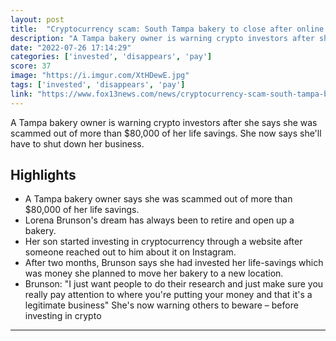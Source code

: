 ```yaml
---
layout: post
title:  "Cryptocurrency scam: South Tampa bakery to close after online 'investor' disappears"
description: "A Tampa bakery owner is warning crypto investors after she says she was scammed out of more than $80,000 of her life savings. She now says she'll have to shut down her business."
date: "2022-07-26 17:14:29"
categories: ['invested', 'disappears', 'pay']
score: 37
image: "https://i.imgur.com/XtHDewE.jpg"
tags: ['invested', 'disappears', 'pay']
link: "https://www.fox13news.com/news/cryptocurrency-scam-south-tampa-bakery-to-close-after-online-investor-disappears?utm_campaign=trueanthem&amp;utm_medium=trueanthem&amp;utm_source=facebook&amp;fbclid=IwAR0_gSVfNsQcDKhZAqFH0JMxcZjEebBQuMdRw848pAm-iqw6keaM_AwrqFE"
---
```


A Tampa bakery owner is warning crypto investors after she says she was scammed out of more than $80,000 of her life savings. She now says she'll have to shut down her business.

## Highlights

- A Tampa bakery owner says she was scammed out of more than $80,000 of her life savings.
- Lorena Brunson's dream has always been to retire and open up a bakery.
- Her son started investing in cryptocurrency through a website after someone reached out to him about it on Instagram.
- After two months, Brunson says she had invested her life-savings which was money she planned to move her bakery to a new location.
- Brunson: "I just want people to do their research and just make sure you really pay attention to where you're putting your money and that it's a legitimate business" She's now warning others to beware – before investing in crypto

---
